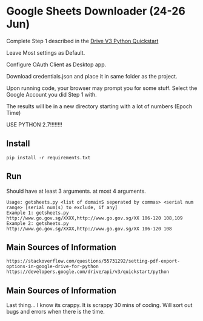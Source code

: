 # Google Sheets Downloader (24-26 Jun)

Complete Step 1 described in the [Drive V3 Python Quickstart](
https://developers.google.com/drive/v3/web/quickstart/python)

Leave Most settings as Default.

Configure OAuth Client as Desktop app.

Download credentials.json and place it in same folder as the project.

Upon running code, your browser may prompt you for some stuff. Select the Google Account you did Step 1 with.

The results will be in a new directory starting with a lot of numbers (Epoch Time)

USE PYTHON 2.7!!!!!!!!
## Install

```
pip install -r requirements.txt
```

## Run

Should have at least 3 arguments. at most 4 arguments.
```
Usage: getsheets.py <list of domainS seperated by commas> <serial num range> [serial num(s) to exclude, if any]
Example 1: getsheets.py http://www.go.gov.sg/XXXX,http://www.go.gov.sg/XX 106-120 108,109
Example 2: getsheets.py http://www.go.gov.sg/XXXX,http://www.go.gov.sg/XX 106-120 108 
```

## Main Sources of Information

```
https://stackoverflow.com/questions/55731292/setting-pdf-export-options-in-google-drive-for-python
https://developers.google.com/drive/api/v3/quickstart/python
```

## Main Sources of Information

Last thing... I know its crappy. It is scrappy 30 mins of coding. Will sort out bugs and errors when there is the time.